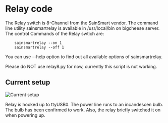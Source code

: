 # Relay code

The Relay switch is 8-Channel from the SainSmart vendor. 
The command line utility sainsmartrelay is available in /usr/local/bin on bigcheese server. 
The control Commands of the Relay swtich are:

```shell script
	sainsmartrelay --on 1
	sainsmartrelay --off 1
```

You can use --help option to find out all available options of sainsmartrelay.

Please do NOT use relay8.py for now, currently this script is not working.


## Current setup

![Current setup](setup.jpg)

Relay is hooked up to ttyUSB0. The power line runs to an incandescen bulb.
The bulb has been confirmed to work.
Also, the relay briefly switched it on when powering up.
